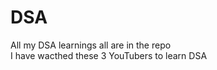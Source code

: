 # DSA
 All my DSA learnings all are in the repo <br>
 I have wacthed these 3 YouTubers to learn DSA <br>

